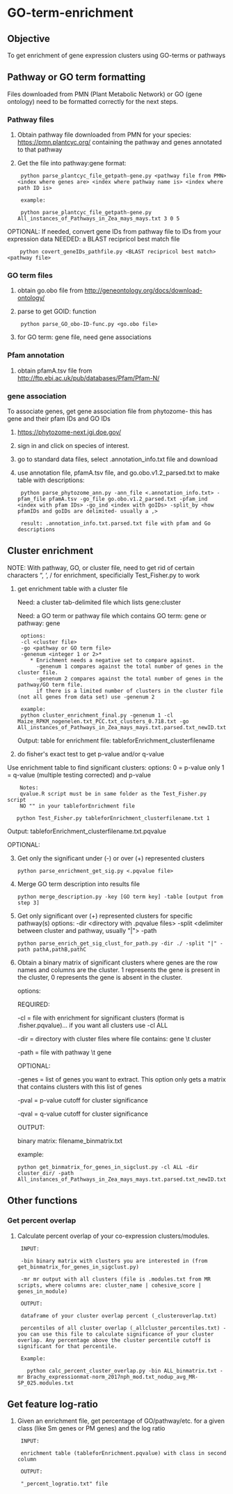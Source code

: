 # GO-term-enrichment

## Objective
To get enrichment of gene expression clusters using GO-terms or pathways

## Pathway or GO term formatting
Files downloaded from PMN (Plant Metabolic Network) or GO (gene ontology) need to be formatted correctly for the next steps.

### Pathway files
1. Obtain pathway file downloaded from PMN for your species: https://pmn.plantcyc.org/ containing the pathway and genes annotated to that pathway
2. Get the file into pathway:gene format:

        python parse_plantcyc_file_getpath-gene.py <pathway file from PMN> <index where genes are> <index where pathway name is> <index where path ID is>
        
        example:
        
        python parse_plantcyc_file_getpath-gene.py All_instances_of_Pathways_in_Zea_mays_mays.txt 3 0 5

OPTIONAL: If needed, convert gene IDs from pathway file to IDs from your expression data
NEEDED: a BLAST recipricol best match file

        python covert_geneIDs_pathfile.py <BLAST recipricol best match> <pathway file>

### GO term files
1. obtain go.obo file from http://geneontology.org/docs/download-ontology/
2. parse to get GOID: function

        python parse_GO_obo-ID-func.py <go.obo file>

3. for GO term: gene file, need gene associations

### Pfam annotation
1. obtain pfamA.tsv file from http://ftp.ebi.ac.uk/pub/databases/Pfam/Pfam-N/

### gene association
To associate genes, get gene association file from phytozome- this has gene and their pfam IDs and GO IDs
1. https://phytozome-next.jgi.doe.gov/ 
2. sign in and click on species of interest.
3. go to standard data files, select .annotation_info.txt file and download
4. use annotation file, pfamA.tsv file, and go.obo.v1.2_parsed.txt to make table with descriptions:

        python parse_phytozome_ann.py -ann_file <.annotation_info.txt> -pfam_file pfamA.tsv -go_file go.obo.v1.2_parsed.txt -pfam_ind <index with pfam IDs> -go_ind <index with goIDs> -split_by <how pfamIDs and goIDs are delimited- usually a ,>
        
        result: .annotation_info.txt.parsed.txt file with pfam and Go descriptions

## Cluster enrichment
NOTE: With pathway, GO, or cluster file, need to get rid of certain characters “, ‘, / for enrichment, specificially Test_Fisher.py to work
1. get enrichment table with a cluster file

   Need: a cluster tab-delimited file which lists gene:cluster
    
   Need: a GO term or pathway file which contains GO term: gene or pathway: gene
   
        options:
        -cl <cluster file>
        -go <pathway or GO term file>
        -genenum <integer 1 or 2>*
           * Enrichment needs a negative set to compare against. 
             -genenum 1 compares against the total number of genes in the cluster file. 
             -genenum 2 compares against the total number of genes in the pathway/GO term file.
             if there is a limited number of clusters in the cluster file (not all genes from data set) use -genenum 2
        
        example:
        python cluster_enrichment_final.py -genenum 1 -cl Maize_RPKM_nogenelen.txt_PCC.txt_clusters_0.718.txt -go All_instances_of_Pathways_in_Zea_mays_mays.txt.parsed.txt_newID.txt
        
    Output: table for enrichment file: tableforEnrichment_clusterfilename
    
2. do fisher's exact test to get p-value and/or q-value
  
  Use enrichment table to find significant clusters:
        options:
        0 = p-value only
        1 = q-value (multiple testing corrected) and p-value
        
        Notes:
        qvalue.R script must be in same folder as the Test_Fisher.py script
        NO "" in your tableforEnrichment file
  
       python Test_Fisher.py tableforEnrichment_clusterfilename.txt 1
       
  Output: tableforEnrichment_clusterfilename.txt.pqvalue
       
 OPTIONAL:
 
 3. Get only the significant under (-) or over (+) represented clusters
 
        python parse_enrichment_get_sig.py <.pqvalue file>
        

 4. Merge GO term description into results file 
 
        python merge_description.py -key [GO term key] -table [output from step 3] 
 
 5. Get only significant over (+) represented clusters for specific pathway(s)
        options:
        -dir <directory with .pqvalue files>
        -split <delimiter between cluster and pathway, usually "|">
        -path <list of pathways>
        
        python parse_enrich_get_sig_clust_for_path.py -dir ./ -split "|" -path pathA,pathB,pathC
 
 6. Obtain a binary matrix of significant clusters where genes are the row names and columns are the cluster. 1 represents the gene is present in the cluster, 0 represents the gene is absent in the cluster.
    
     options:
       
      REQUIRED:
        
      -cl = file with enrichment for significant clusters (format is .fisher.pqvalue)... if you want all clusters use -cl ALL
        
      -dir = directory with cluster files where file contains: gene \t cluster
        
      -path = file with pathway \t gene
      
      OPTIONAL:
        
      -genes = list of genes you want to extract. This option only gets a matrix that contains clusters with this list of genes
        
      -pval = p-value cutoff for cluster significance
        
      -qval = q-value cutoff for cluster significance
      
      OUTPUT:
        
      binary matrix: filename_binmatrix.txt
        
      example:
        
        python get_binmatrix_for_genes_in_sigclust.py -cl ALL -dir cluster_dir/ -path All_instances_of_Pathways_in_Zea_mays_mays.txt.parsed.txt_newID.txt 
 
## Other functions

### Get percent overlap

1. Calculate percent overlap of your co-expression clusters/modules.

        INPUT:
        
        -bin binary matrix with clusters you are interested in (from get_binmatrix_for_genes_in_sigclust.py)
        
        -mr mr output with all clusters (file is .modules.txt from MR scripts, where columns are: cluster_name | cohesive_score | genes_in_module)
        
        OUTPUT:
        
        dataframe of your cluster overlap percent (_clusteroverlap.txt)
        
        percentiles of all cluster overlap (_allcluster_percentiles.txt) - you can use this file to calculate significance of your cluster overlap. Any percentage above the cluster percentile cutoff is significant for that percentile.
        
        Example:
        
          python calc_percent_cluster_overlap.py -bin ALL_binmatrix.txt -mr Brachy_expressionmat-norm_2017nph_mod.txt_nodup_avg_MR-SP_025.modules.txt 
          
## Get feature log-ratio

1. Given an enrichment file, get percentage of GO/pathway/etc. for a given class (like Sm genes or PM genes) and the log ratio

        INPUT:
        
        enrichment table (tableforEnrichment.pqvalue) with class in second column
        
        OUTPUT:
        
        "_percent_logratio.txt" file
       

